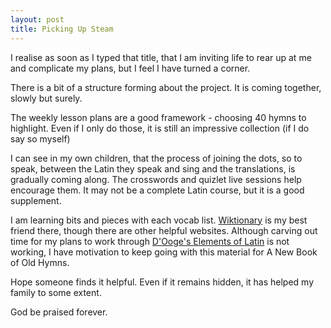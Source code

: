 ```yaml
---
layout: post
title: Picking Up Steam
---
```


I realise as soon as I typed that title, that I am inviting life to rear up at me and complicate my plans, but I feel I have turned a corner.

There is a bit of a structure forming about the project.  It is coming together, slowly but surely.

The weekly lesson plans are a good framework - choosing 40 hymns to highlight.  Even if I only do those, it is still an impressive collection (if I do say so myself)

I can see in my own children, that the process of joining the dots, so to speak, between the Latin they speak and sing and the translations, is gradually coming along.  The crosswords and quizlet live sessions help encourage them.  It may not be a complete Latin course, but it is a good supplement.

I am learning bits and pieces with each vocab list.  [Wiktionary](http://www.wiktionary.org) is my best friend there, though there are other helpful websites.  Although carving out time for my plans to work through [D'Ooge's Elements of Latin](http://www.teach-and-learn-latin.org/elements-of-latin.html) is not working, I have motivation to keep going with this material for A New Book of Old Hymns.

Hope someone finds it helpful.  Even if it remains hidden, it has helped my family to some extent.

God be praised forever.
